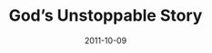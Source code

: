 ---
title: "God’s Unstoppable Story"
speaker: "Jong Park"
date: "2011-10-09"
sermonUrl: "//35.190.93.184/sermons/20111009_sunday_pastor_jong_park_gods_unstoppable_story.mp3"
---